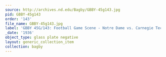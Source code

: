 ```yaml
---
source: http://archives.nd.edu/Bagby/GBBY-45g143.jpg
pid: GBBY-45g143
order: '143'
file_name: GBBY-45g143.jpg
label: 'GBBY 45G/143: Football Game Scene - Notre Dame vs. Carnegie Tech - 1936'
_date: '1936'
object_type: glass plate negative
layout: generic_collection_item
collection: bagby
---
```

